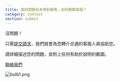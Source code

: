 ```yaml
---
title: 我的問題尚未得到解答，如何聯繫客服？
category: contact
section: submit
---
```

沒問題！

只需[提交請求](https://help.studycat.com/hc/en-gb/requests/new)，我們就會為您轉介合適的客服人員協助您。

請詳細描述您的問題，並附上任何有助於說明的截圖。


[聯絡我們](https://help.studycat.com/hc/en-gb/requests/new)



![bulb1.png](https://help.studycat.com/hc/article_attachments/31662880176025)